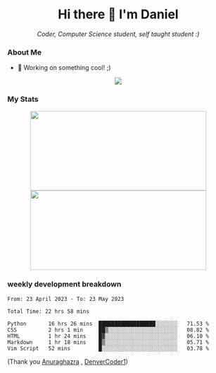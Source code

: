 <h1 align="center">Hi there 👋 I'm Daniel</h1>

<p align="center"><em>Coder, Computer Science student, self taught student :)</em></p>

### About Me

- 📝 Working on something cool! ;)

<div align="center">
<img src="https://github-readme-stats.vercel.app/api/top-langs/?username=dtisoy&layout=compact&theme=tokyonight&hide_border=true&card_width=450" />
</div>

### My Stats

<div align="center"> 
  <img height="180em" src="https://github-readme-stats.vercel.app/api?username=dtisoy&show_icons=true&hide_border=true&count_private=true&include_all_commits=true&theme=prussian&hide_stars=false" width = 400 />
   <img height="180em" src = "https://github-readme-streak-stats.herokuapp.com?user=dtisoy&theme=prussian&hide_border=true" width = 400>
</div>


[//]: <> (<img src="https://github-readme-stats.vercel.app/api/wakatime?username=dtisoy&theme=tokyonight&hide_border=true&card_width=450" /> )

### weekly development breakdown
<!--START_SECTION:waka-->

```text
From: 23 April 2023 - To: 23 May 2023

Total Time: 22 hrs 58 mins

Python       16 hrs 26 mins  ██████████████████░░░░░░░   71.53 %
CSS          2 hrs 1 min     ██▒░░░░░░░░░░░░░░░░░░░░░░   08.82 %
HTML         1 hr 24 mins    █▓░░░░░░░░░░░░░░░░░░░░░░░   06.10 %
Markdown     1 hr 18 mins    █▒░░░░░░░░░░░░░░░░░░░░░░░   05.71 %
Vim Script   52 mins         █░░░░░░░░░░░░░░░░░░░░░░░░   03.78 %
```

<!--END_SECTION:waka-->
(Thank you <a target="_blank" href="https://github.com/anuraghazra/github-readme-stats">Anuraghazra</a> , <a target="_blank" href="https://github.com/DenverCoder1/github-readme-streak-stats">DenverCoder1</a>)
